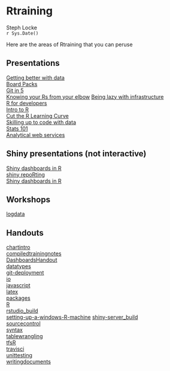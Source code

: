 # Rtraining
Steph Locke  
`r Sys.Date()`  

Here are the areas of Rtraining that you can peruse


Presentations                                                      
-------------------------------------------------------------------
[Getting better with data](betterwithdata.html)                    
[Board Packs](boardpack.html)                                      
[Git in 5](gitin5.html)                                            
[Knowing your Rs from your elbow](KnowingYourRsFromYourElbow.html) 
[Being lazy with infrastructure](lazyinfrastructure.html)          
[R for developers](r101.html)                                      
[Intro to R](Rintro.html)                                          
[Cut the R Learning Curve](RLearningCurve.html)                    
[Skilling up to code with data](skillinguptocodewithdata.html)     
[Stats 101](stats101.html)                                         
[Analytical web services](webservices.html)                        


Shiny presentations (not interactive)         
----------------------------------------------
[Shiny dashboards in R](Dashboards.html)      
[shiny repoRting](repoRting.html)             
[Shiny dashboards in R](shinyDashboards.html) 


Workshops               
------------------------
[logdata](logdata.html) 


Handouts                                                              
----------------------------------------------------------------------
[chartintro](chartintro.html)                                         
[compiledtrainingnotes](compiledtrainingnotes.html)                   
[DashboardsHandout](DashboardsHandout.html)                           
[datatypes](datatypes.html)                                           
[git-deployment](git-deployment.html)                                 
[io](io.html)                                                         
[javascript](javascript.html)                                         
[latex](latex.html)                                                   
[packages](packages.html)                                             
[R](R.html)                                                           
[rstudio_build](rstudio_build.html)                                   
[setting-up-a-windows-R-machine](setting-up-a-windows-R-machine.html) 
[shiny-server_build](shiny-server_build.html)                         
[sourcecontrol](sourcecontrol.html)                                   
[syntax](syntax.html)                                                 
[tablewrangling](tablewrangling.html)                                 
[tfsR](tfsR.html)                                                     
[travisci](travisci.html)                                             
[unittesting](unittesting.html)                                       
[writingdocuments](writingdocuments.html)                             
